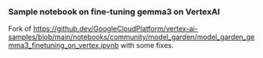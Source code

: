 ### Sample notebook on fine-tuning gemma3 on VertexAI

Fork of https://github.dev/GoogleCloudPlatform/vertex-ai-samples/blob/main/notebooks/community/model_garden/model_garden_gemma3_finetuning_on_vertex.ipynb with some fixes.